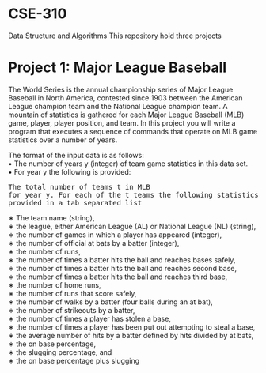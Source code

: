 # CSE-310
Data Structure and Algorithms
This repository hold three projects

# Project 1: Major League Baseball

The World Series is the annual championship series of Major League Baseball in North America, contested
since 1903 between the American League champion team and the National League champion team. A
mountain of statistics is gathered for each Major League Baseball (MLB) game, player, player position, and
team. In this project you will write a program that executes a sequence of commands that operate on MLB
game statistics over a number of years.

The format of the input data is as follows:<br>
• The number of years y (integer) of team game statistics in this data set. <br>
• For year y the following is provided:<br>
    <pre>The total number of teams t in MLB for year y.
    For each of the t teams the following statistics are provided in a tab separated list</pre>
    
<p>∗ The team name (string),<br>
∗ the league, either American League (AL) or National League (NL) (string),<br>
∗ the number of games in which a player has appeared (integer),<br>
∗ the number of official at bats by a batter (integer),<br>
∗ the number of runs,<br>
∗ the number of times a batter hits the ball and reaches bases safely,<br>
∗ the number of times a batter hits the ball and reaches second base,<br>
∗ the number of times a batter hits the ball and reaches third base,<br>
∗ the number of home runs,<br>
∗ the number of runs that score safely,<br>
∗ the number of walks by a batter (four balls during an at bat),<br>
∗ the number of strikeouts by a batter,<br>
∗ the number of times a player has stolen a base,<br>
∗ the number of times a player has been put out attempting to steal a base,<br>
∗ the average number of hits by a batter defined by hits divided by at bats,<br>
∗ the on base percentage,<br>
∗ the slugging percentage, and<br>
∗ the on base percentage plus slugging</p><br>
